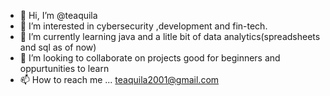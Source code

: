 - 👋 Hi, I’m @teaquila
- 👀 I’m interested in cybersecurity ,development and fin-tech.
- 🌱 I’m currently learning java and a litle bit of data analytics(spreadsheets and sql as of now)
- 💞️ I’m looking to collaborate on projects good for beginners and oppurtunities to learn
- 📫 How to reach me ... teaquila2001@gmail.com

<!---
teaquila/teaquila is a ✨ special ✨ repository because its `README.md` (this file) appears on your GitHub profile.
You can click the Preview link to take a look at your changes.
--->
